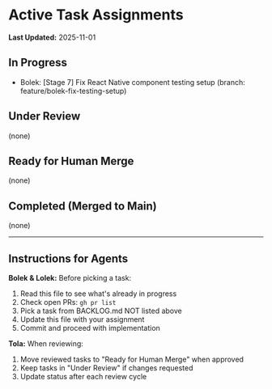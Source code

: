 # Active Task Assignments

**Last Updated:** 2025-11-01

## In Progress
- Bolek: [Stage 7] Fix React Native component testing setup (branch: feature/bolek-fix-testing-setup)

## Under Review
(none)

## Ready for Human Merge
(none)

## Completed (Merged to Main)
(none)

---

## Instructions for Agents

**Bolek & Lolek:** Before picking a task:
1. Read this file to see what's already in progress
2. Check open PRs: `gh pr list`
3. Pick a task from BACKLOG.md NOT listed above
4. Update this file with your assignment
5. Commit and proceed with implementation

**Tola:** When reviewing:
1. Move reviewed tasks to "Ready for Human Merge" when approved
2. Keep tasks in "Under Review" if changes requested
3. Update status after each review cycle
